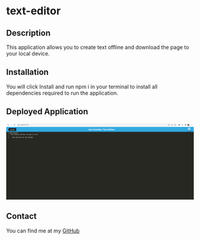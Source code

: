 # text-editor

## Description 

This application allows you to create text offline and download the page to your local device. 

## Installation

You will click Install and run npm i in your terminal to install all dependencies required to run the application. 

## Deployed Application

![Image of application](./client/src/images/Screenshot%202023-08-26%20195509.png) 

## Contact

You can find me at my [GitHub](https://github.com/RissaStack)